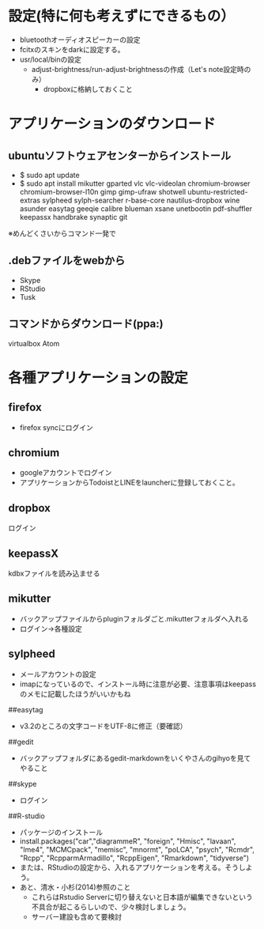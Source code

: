 # 設定(特に何も考えずにできるもの）
- bluetoothオーディオスピーカーの設定
- fcitxのスキンをdarkに設定する。
- usr/local/binの設定
  - adjust-brightness/run-adjust-brightnessの作成（Let's note設定時のみ）
    - dropboxに格納しておくこと

# アプリケーションのダウンロード
## ubuntuソフトウェアセンターからインストール

- $ sudo apt update
- $ sudo apt install mikutter gparted vlc vlc-videolan chromium-browser chromium-browser-l10n gimp gimp-ufraw shotwell ubuntu-restricted-extras sylpheed sylph-searcher r-base-core nautilus-dropbox wine asunder easytag geeqie calibre blueman xsane unetbootin pdf-shuffler keepassx handbrake synaptic git

※めんどくさいからコマンド一発で

## .debファイルをwebから
- Skype
- RStudio
- Tusk

## コマンドからダウンロード(ppa:)
virtualbox
Atom

# 各種アプリケーションの設定
## firefox
- firefox syncにログイン

## chromium
- googleアカウントでログイン
- アプリケーションからTodoistとLINEをlauncherに登録しておくこと。

## dropbox
ログイン

## keepassX
kdbxファイルを読み込ませる

## mikutter
- バックアップファイルからpluginフォルダごと.mikutterフォルダへ入れる
- ログイン→各種設定

## sylpheed
- メールアカウントの設定
- imapになっているので、インストール時に注意が必要、注意事項はkeepassのメモに記載したほうがいいかもね

##easytag
- v3.2のところの文字コードをUTF-8に修正（要確認）

##gedit
- バックアップフォルダにあるgedit-markdownをいくやさんのgihyoを見てやること

##skype
- ログイン

##R-studio
- パッケージのインストール
- install.packages("car","diagrammeR", "foreign", "Hmisc", "lavaan", "lme4", "MCMCpack", "memisc", "mnormt", "poLCA", "psych", "Rcmdr", "Rcpp", "RcpparmArmadillo", "RcppEigen", "Rmarkdown", "tidyverse")
- または、RStudioの設定から、入れるアプリケーションを考える。そうしよう。
- あと、清水・小杉(2014)参照のこと
    - これらはRstudio Serverに切り替えないと日本語が編集できないという不具合が起こるらしいので、少々検討しましょう。
    - サーバー建設も含めて要検討

